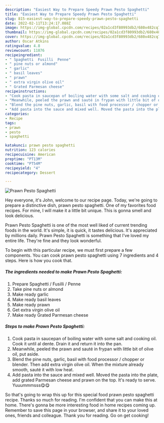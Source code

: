 ```yaml
---
description: "Easiest Way to Prepare Speedy Prawn Pesto Spaghetti"
title: "Easiest Way to Prepare Speedy Prawn Pesto Spaghetti"
slug: 815-easiest-way-to-prepare-speedy-prawn-pesto-spaghetti
date: 2022-02-11T13:24:17.088Z
image: https://img-global.cpcdn.com/recipes/02a1cd3f80993db2/680x482cq70/prawn-pesto-spaghetti-recipe-main-photo.jpg
thumbnail: https://img-global.cpcdn.com/recipes/02a1cd3f80993db2/680x482cq70/prawn-pesto-spaghetti-recipe-main-photo.jpg
cover: https://img-global.cpcdn.com/recipes/02a1cd3f80993db2/680x482cq70/prawn-pesto-spaghetti-recipe-main-photo.jpg
author: Oscar Atkins
ratingvalue: 4.8
reviewcount: 11876
recipeingredient:
- " Spaghetti  Fusilli  Penne"
- " pine nuts or almond"
- " garlic"
- " basil leaves"
- " prawn"
- " extra virgin olive oil"
- " Grated Parmesan cheese"
recipeinstructions:
- "Cook pasta in saucepan of boiling water with some salt and cooking oil. Cook it until al dente. Drain it and return it into the pan."
- "Meanwhile, peeled the prawn and sauté in frypan with little bit of olive oil, put aside."
- "Blend the pine nuts, garlic, basil with food processor / chopper or blender. Then add extra virgin olive oil. When the mixture already smooth, sauté it with low heat."
- "Add pasta into the sauce and mixed well. Moved the pasta into the plate, add grated Parmesan cheese and prawn on the top. It&#39;s ready to serve. Yuuummmsss😋😋"
categories:
- Recipe
tags:
- prawn
- pesto
- spaghetti

katakunci: prawn pesto spaghetti 
nutrition: 123 calories
recipecuisine: American
preptime: "PT13M"
cooktime: "PT54M"
recipeyield: "4"
recipecategory: Dessert

---
```



![Prawn Pesto Spaghetti](https://img-global.cpcdn.com/recipes/02a1cd3f80993db2/680x482cq70/prawn-pesto-spaghetti-recipe-main-photo.jpg)

Hey everyone, it's John, welcome to our recipe page. Today, we're going to prepare a distinctive dish, prawn pesto spaghetti. One of my favorites food recipes. For mine, I will make it a little bit unique. This is gonna smell and look delicious.

Prawn Pesto Spaghetti is one of the most well liked of current trending foods in the world. It's simple, it is quick, it tastes delicious. It's appreciated by millions daily. Prawn Pesto Spaghetti is something that I've loved my entire life. They're fine and they look wonderful.




To begin with this particular recipe, we must first prepare a few components. You can cook prawn pesto spaghetti using 7 ingredients and 4 steps. Here is how you cook that.

<!--inarticleads1-->

##### The ingredients needed to make Prawn Pesto Spaghetti:

1. Prepare  Spaghetti / Fusilli / Penne
1. Take  pine nuts or almond
1. Make ready  garlic
1. Make ready  basil leaves
1. Make ready  prawn
1. Get  extra virgin olive oil
1. Make ready  Grated Parmesan cheese




<!--inarticleads2-->

##### Steps to make Prawn Pesto Spaghetti:

1. Cook pasta in saucepan of boiling water with some salt and cooking oil. Cook it until al dente. Drain it and return it into the pan.
1. Meanwhile, peeled the prawn and sauté in frypan with little bit of olive oil, put aside.
1. Blend the pine nuts, garlic, basil with food processor / chopper or blender. Then add extra virgin olive oil. When the mixture already smooth, sauté it with low heat.
1. Add pasta into the sauce and mixed well. Moved the pasta into the plate, add grated Parmesan cheese and prawn on the top. It&#39;s ready to serve. Yuuummmsss😋😋




So that's going to wrap this up for this special food prawn pesto spaghetti recipe. Thanks so much for reading. I'm confident that you can make this at home. There's gonna be more interesting food in home recipes coming up. Remember to save this page in your browser, and share it to your loved ones, friends and colleague. Thank you for reading. Go on get cooking!
